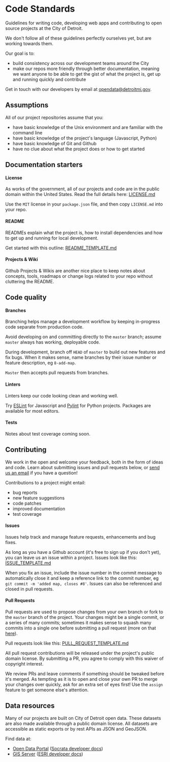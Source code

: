 # Code Standards

Guidelines for writing code, developing web apps and contributing to open source projects at the City of Detroit.

We don't follow all of these guidelines perfectly ourselves yet, but are working towards them. 

Our goal is to:
- build consistency across our development teams around the City
- make our repos more friendly through better documentation, meaning we want anyone to be able to get the gist of what the project is, get up and running quickly and contribute

Get in touch with our developers by email at [opendata@detroitmi.gov](mailto:opendata@detroitmi.gov).

## Assumptions

All of our project repositories assume that you:

- have basic knowledge of the Unix environment and are familiar with the command line
- have basic knowledge of the project's language (Javascript, Python)
- have basic knowledge of Git and Github
- have no clue about what the project does or how to get started

## Documentation starters

#### License

As works of the government, all of our projects and code are in the public domain within the United States. Read the full details here: [LICENSE.md](https://github.com/CityOfDetroit/code-standards/blob/master/LICENSE.md)

Use the `MIT` license in your `package.json` file, and then copy `LICENSE.md` into your repo.

#### README

READMEs explain what the project is, how to install dependencies and how to get up and running for local development. 

Get started with this outline: [README_TEMPLATE.md](https://github.com/CityOfDetroit/code-standards/blob/master/README_TEMPLATE.md)

#### Projects & Wiki

Github Projects & Wikis are another nice place to keep notes about concepts, tools, roadmaps or change logs related to your repo without cluttering the README.

## Code quality

#### Branches

Branching helps manage a development workflow by keeping in-progress code separate from production code.

Avoid developing on and committing directly to the `master` branch; assume `master` always has working, deployable code.

During development, branch off `HEAD` of `master` to build out new features and fix bugs. When it makes sense, name branches by their issue number or feature description, eg `8-add-map`.

`Master` then accepts pull requests from branches.

#### Linters

Linters keep our code looking clean and working well. 

Try [ESLint](https://eslint.org/) for Javascript and [Pylint](https://www.pylint.org/) for Python projects. Packages are available for most editors.

#### Tests

Notes about test coverage coming soon.

## Contributing

We work in the open and welcome your feedback, both in the form of ideas and code. Learn about submitting issues and pull requests below, or [send us an email](mailto:opendata@detroitmi.gov) if you have a question!

Contributions to a project might entail:
- bug reports
- new feature suggestions
- code patches
- improved documentation
- test coverage

#### Issues

Issues help track and manage feature requests, enhancements and bug fixes. 

As long as you have a Github account (it's free to sign up if you don't yet), you can leave us an issue within a project. Issues look like this: [ISSUE_TEMPLATE.md](https://github.com/CityOfDetroit/code-standards/blob/master/ISSUE_TEMPLATE.md)

When you fix an issue, include the issue number in the commit message to automatically close it and keep a reference link to the commit number, eg `git commit -m 'added map, closes #8'`. Issues can also be referenced and closed in pull requests.

#### Pull Requests

Pull requests are used to propose changes from your own branch or fork to the `master` branch of the project. Your changes might be a single commit, or a series of many commits; sometimes it makes sense to squash many commits into a single one before submitting a pull request (more on that [here](https://github.com/todotxt/todo.txt-android/wiki/Squash-All-Commits-Related-to-a-Single-Issue-into-a-Single-Commit)).

Pull requests look like this: [PULL_REQUEST_TEMPLATE.md](https://github.com/CityOfDetroit/code-standards/blob/master/PULL_REQUEST_TEMPLATE.md)

All pull request contributions will be released under the project's public domain license. By submitting a PR, you agree to comply with this waiver of copyright interest.

We review PRs and leave comments if something should be tweaked before it's merged. As tempting as it is to open and close your own PR to merge your changes over quickly, ask for an extra set of eyes first! Use the `assign` feature to get someone else's attention.

## Data resources

Many of our projects are built on City of Detroit open data. These datasets are also made available through a public domain license. All datasets are accessible as static exports or by rest APIs as JSON and GeoJSON.

Find data at:
- [Open Data Portal](https://data.detroitmi.gov/) ([Socrata developer docs](https://dev.socrata.com/?ref=Detroit))
- [GIS Server](http://gis.detroitmi.gov/arcgis/rest/services) ([ESRI developer docs](http://gis.detroitmi.gov/arcgis/sdk/rest/index.html#//02ss00000029000000))
